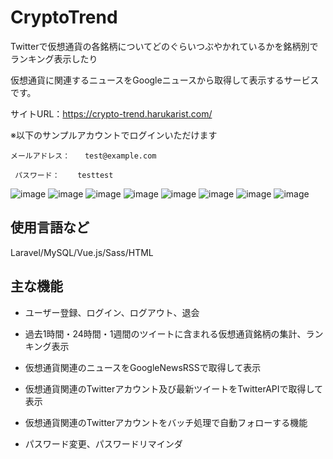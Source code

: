 # CryptoTrend

Twitterで仮想通貨の各銘柄についてどのぐらいつぶやかれているかを銘柄別でランキング表示したり

仮想通貨に関連するニュースをGoogleニュースから取得して表示するサービスです。

サイトURL：https://crypto-trend.harukarist.com/

  ※以下のサンプルアカウントでログインいただけます
  
    メールアドレス：　　test@example.com
    
     パスワード：    testtest
     
![image](https://user-images.githubusercontent.com/60970610/138561082-12b2ccb7-07ca-48f9-a9e4-f6e17da01b6b.png)
![image](https://user-images.githubusercontent.com/60970610/138561093-23024ca8-ce94-4027-b7fd-a71e2d055958.png)
![image](https://user-images.githubusercontent.com/60970610/138561100-7dddb78b-ba0b-42cb-839a-58cd123c372b.png)
![image](https://user-images.githubusercontent.com/60970610/138561124-914a571c-6a04-4086-affc-2cc044efc440.png)
![image](https://user-images.githubusercontent.com/60970610/138561137-90b86ac5-9987-4f6b-83dd-c8e9a753d532.png)
![image](https://user-images.githubusercontent.com/60970610/138561147-23600629-93fc-4fea-a0f0-4f2a08cd2c1d.png)
![image](https://user-images.githubusercontent.com/60970610/138561162-edba03b2-4392-4548-9564-d634ecb37633.png)
![image](https://user-images.githubusercontent.com/60970610/138561175-e1237bcd-f8b4-404a-87f7-187396aa5066.png)



## 使用言語など

Laravel/MySQL/Vue.js/Sass/HTML

## 主な機能

- ユーザー登録、ログイン、ログアウト、退会

- 過去1時間・24時間・1週間のツイートに含まれる仮想通貨銘柄の集計、ランキング表示

- 仮想通貨関連のニュースをGoogleNewsRSSで取得して表示

- 仮想通貨関連のTwitterアカウント及び最新ツイートをTwitterAPIで取得して表示

- 仮想通貨関連のTwitterアカウントをバッチ処理で自動フォローする機能

- パスワード変更、パスワードリマインダ

